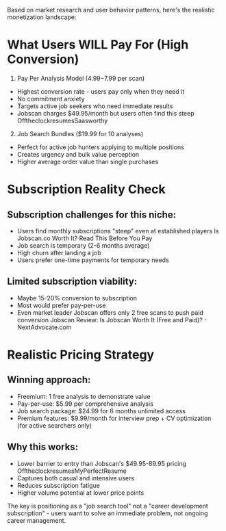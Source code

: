 Based on market research and user behavior patterns, here's the realistic monetization landscape:

# What Users WILL Pay For (High Conversion)
1. Pay Per Analysis Model ($4.99-$7.99 per scan)

- Highest conversion rate - users pay only when they need it
- No commitment anxiety
- Targets active job seekers who need immediate results
- Jobscan charges $49.95/month but users often find this steep OfftheclockresumesSaasworthy

2. Job Search Bundles ($19.99 for 10 analyses)
- Perfect for active job hunters applying to multiple positions
- Creates urgency and bulk value perception
- Higher average order value than single purchases

# Subscription Reality Check
## Subscription challenges for this niche:
- Users find monthly subscriptions "steep" even at established players Is Jobscan.co Worth It? Read This Before You Pay
- Job search is temporary (2-6 months average)
- High churn after landing a job
- Users prefer one-time payments for temporary needs

## Limited subscription viability:
- Maybe 15-20% conversion to subscription
- Most would prefer pay-per-use
- Even market leader Jobscan offers only 2 free scans to push paid conversion Jobscan Review: Is Jobscan Worth It (Free and Paid)? - NextAdvocate.com

# Realistic Pricing Strategy
## Winning approach:
- Freemium: 1 free analysis to demonstrate value
- Pay-per-use: $5.99 per comprehensive analysis
- Job search package: $24.99 for 6 months unlimited access
- Premium features: $9.99/month for interview prep + CV optimization (for active searchers only)

## Why this works:
- Lower barrier to entry than Jobscan's $49.95-89.95 pricing OfftheclockresumesMyPerfectResume
- Captures both casual and intensive users
- Reduces subscription fatigue
- Higher volume potential at lower price points

The key is positioning as a "job search tool" not a "career development subscription" - users want to solve an immediate problem, not ongoing career management.